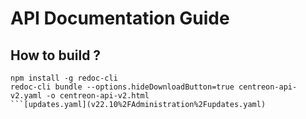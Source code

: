 # API Documentation Guide

## How to build ?

```console
npm install -g redoc-cli
redoc-cli bundle --options.hideDownloadButton=true centreon-api-v2.yaml -o centreon-api-v2.html
```[updates.yaml](v22.10%2FAdministration%2Fupdates.yaml)

